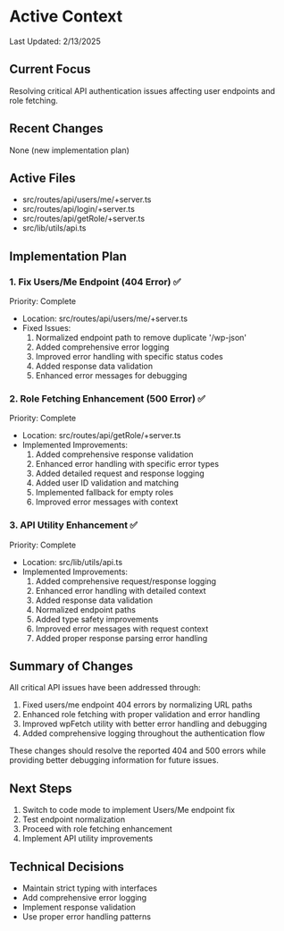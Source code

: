 # Active Context
Last Updated: 2/13/2025

## Current Focus
Resolving critical API authentication issues affecting user endpoints and role fetching.

## Recent Changes
None (new implementation plan)

## Active Files
- src/routes/api/users/me/+server.ts
- src/routes/api/login/+server.ts
- src/routes/api/getRole/+server.ts
- src/lib/utils/api.ts

## Implementation Plan

### 1. Fix Users/Me Endpoint (404 Error) ✅
Priority: Complete
- Location: src/routes/api/users/me/+server.ts
- Fixed Issues:
  1. Normalized endpoint path to remove duplicate '/wp-json'
  2. Added comprehensive error logging
  3. Improved error handling with specific status codes
  4. Added response data validation
  5. Enhanced error messages for debugging

### 2. Role Fetching Enhancement (500 Error) ✅
Priority: Complete
- Location: src/routes/api/getRole/+server.ts
- Implemented Improvements:
  1. Added comprehensive response validation
  2. Enhanced error handling with specific error types
  3. Added detailed request and response logging
  4. Added user ID validation and matching
  5. Implemented fallback for empty roles
  6. Improved error messages with context

### 3. API Utility Enhancement ✅
Priority: Complete
- Location: src/lib/utils/api.ts
- Implemented Improvements:
  1. Added comprehensive request/response logging
  2. Enhanced error handling with detailed context
  3. Added response data validation
  4. Normalized endpoint paths
  5. Added type safety improvements
  6. Improved error messages with request context
  7. Added proper response parsing error handling

## Summary of Changes
All critical API issues have been addressed through:
1. Fixed users/me endpoint 404 errors by normalizing URL paths
2. Enhanced role fetching with proper validation and error handling
3. Improved wpFetch utility with better error handling and debugging
4. Added comprehensive logging throughout the authentication flow

These changes should resolve the reported 404 and 500 errors while providing better debugging information for future issues.

## Next Steps
1. Switch to code mode to implement Users/Me endpoint fix
2. Test endpoint normalization
3. Proceed with role fetching enhancement
4. Implement API utility improvements

## Technical Decisions
- Maintain strict typing with interfaces
- Add comprehensive error logging
- Implement response validation
- Use proper error handling patterns